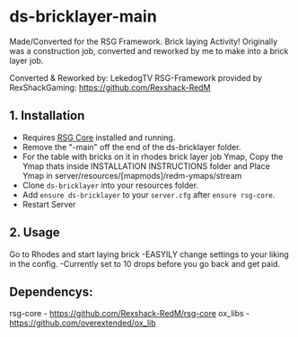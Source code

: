# ds-bricklayer-main
Made/Converted for the RSG Framework. Brick laying Activity!
Originally was a construction job, converted and reworked by me to make into a brick layer job.

Converted & Reworked by: LekedogTV
RSG-Framework provided by RexShackGaming: https://github.com/Rexshack-RedM

## 1. Installation
- Requires [RSG Core](https://github.com/RSG-Framework/rsg-core) installed and running.
- Remove the "-main" off the end of the ds-bricklayer folder.
- For the table with bricks on it in rhodes brick layer job Ymap, Copy the Ymap thats inside INSTALLATION INSTRUCTIONS folder and Place Ymap in server/resources/[mapmods]/redm-ymaps/stream
- Clone `ds-bricklayer` into your resources folder.
- Add `ensure ds-bricklayer` to your `server.cfg` after `ensure rsg-core`.
- Restart Server

## 2. Usage
Go to Rhodes and start laying brick
-EASYILY change settings to your liking in the config.
-Currently set to 10 drops before you go back and get paid.

## Dependencys: 
rsg-core - https://github.com/Rexshack-RedM/rsg-core
ox_libs - https://github.com/overextended/ox_lib
